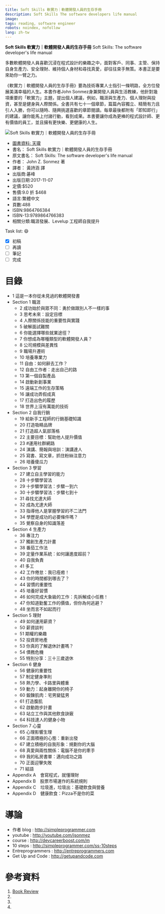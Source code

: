 ```yaml
---
title: Soft Skills 軟實力｜軟體開發人員的生存手冊
description: Soft Skills The software developers life manual
image: 
tags: reading, software engineer
robots: noindex, nofollow
lang: zh-tw
---
```


**Soft Skills 軟實力｜軟體開發人員的生存手冊**
Soft Skills: The software developer's life manual

多數軟體開發人員喜歡沉浸在程式設計的樂趣之中，面對客戶、同事、主管、保持自身生產力、安全理財、維持個人身材和尋找真愛，卻往往束手無策。本書正是要來助你一臂之力。

 

《軟實力｜軟體開發人員的生存手冊》要為技術專業人士指引一條明路，全方位發展美滿幸福的人生。本書作者John Sonmez身兼開發人員與生活教練，他針對幾項重要的「軟實力」主題，提出個人建議，例如，職涯與生產力、個人理財與投資，甚至是健身與人際關係。全書共有七十一個章節，篇篇內容獨立、精簡有力且引人入勝，你可以隨時、隨興挑選喜歡的章節閱讀。每章最後都附有「即知即行」的建議，讓你能馬上付諸行動，看到成果。本書要讓你成為更棒的程式設計師、更有價值的員工，並且擁有更快樂、更健康的人生。
<!--more-->

![Soft Skills 軟實力｜軟體開發人員的生存手冊](https://cf-assets2.tenlong.com.tw/products/images/000/111/000/webp/9789864766383.webp?1525540243)
* [圖書資料: 天瓏](https://www.tenlong.com.tw/products/9789864766383)
* 書名： Soft Skills 軟實力｜軟體開發人員的生存手冊
* 原文書名： Soft Skills: The software developer's life manual
* 作者： John Z. Sonmez 著  
* 譯者： 黃詩涵 譯
* 出版商:碁峰
* 出版日期:2017-11-07
* 定價:$520
* 售價:9.0 折 $468
* 語言:繁體中文
* 頁數:488
* ISBN:9864766384
* ISBN-13:9789864766383
* 相關分類:職涯發展、Levelup 工程師自我提升


Task list: :smile:

- [x] 初稿
- [ ] 再讀
- [ ] 筆記
- [ ] 完成

# 目錄


* 1 這是一本你從未見過的軟體開發書
* Section 1 職涯 
    * 2 成功始於與眾不同：勇於做跟別人不一樣的事
    * 3 思考未來：設定目標
    * 4 人際關係技能的重要性與實踐
    * 5 破解面試難關
    * 6 你能選擇哪些就業途徑？
    * 7 你想成為哪種類型的軟體開發人員？
    * 8 公司規模與差異性
    * 9 職場升遷術
    * 10 培養專業力
    * 11 自由：如何辭去工作？
    * 12 自由工作者：走出自己的路
    * 13 第一個自製產品
    * 14 啟動新創事業
    * 15 遠端工作的生存策略
    * 16 讓成功弄假成真
    * 17 打造出色的履歷
    * 18 世界上沒有萬能的技術
* Section 2 自我行銷
    * 19 給新手工程師的行銷基礎知識
    * 20 打造吸睛品牌
    * 21 打造超人氣部落格
    * 22 主要目標：幫助他人提升價值
    * 23 #運用社群網路
    * 24 演講、簡報與培訓：演講達人
    * 25 寫書、寫文章，抓住粉絲注意力
    * 26 培養傻瓜力
* Section 3 學習
    * 27 建立自主學習的能力
    * 28 十步驟學習法
    * 29 十步驟學習法：步驟一到六
    * 30 十步驟學習法：步驟七到十
    * 31 尋找尤達大師
    * 32 成為尤達大師
    * 33 指導他人是掌握學習的不二法門
    * 34 學歷是成功的必要條件嗎？
    * 35 覺察自身的知識落差
* Section 4 生產力
    * 36 專注力
    * 37 獨創生產力計畫
    * 38 番茄工作法
    * 39 定量作業系統：如何讓進度超前？
    * 40 自我負責
    * 41 多工
    * 42 工作倦怠：我已痊癒！
    * 43 你的時間都到哪去了？
    * 44 習慣的重要性
    * 45 培養好習慣
    * 46 如何完成大象級的工作：先拆解成小任務！
    * 47 你知道勤奮工作的價值，但你為何逃避？
    * 48 坐而言不如起而行
* Section 5 理財
    * 49 如何運用薪資？
    * 50 薪資談判
    * 51 期權的樂趣
    * 52 投資房地產
    * 53 你真的了解退休計畫嗎？
    * 54 債務危機
    * 55 特別分享：三十三歲退休
* Section 6 健身
    * 56 健康的重要性
    * 57 制定健身準則
    * 58 熱力學、卡路里與體重
    * 59 動力：起身離開你的椅子
    * 60 鍛鍊肌肉：宅男變猛男
    * 61 打造腹肌
    * 62 啟動跑步計畫
    * 63 站立工作與其他飲食訣竅
    * 64 科技達人的健身小物
* Section 7 心靈
    * 65 心理影響生理
    * 66 正面積極的心態：重新出發
    * 67 建立積極的自我形象：規劃你的大腦
    * 68 真愛與兩性關係：電腦不是你的牽手
    * 69 我的私房書單：邁向成功之路
    * 70 正面迎擊失敗
    * 71 結語
* Appendix A　會寫程式，就懂理財
* Appendix B　股票市場運作的系統規則
* Appendix C　垃圾進，垃圾出：基礎飲食與營養
* Appendix D　健康飲食：Pizza不是你的菜

# 導論

* 作者 blog : http://simpleprogrammer.com
* youtube : http://youtube.com/jsonmez
* course : http://devcareerboost.com/m
* 10 steps : http://simpleprogrammer.com/ss-10steps
* Entreprogrammers : http://entreprogrammers.com
* Get Up and Code : http://getupandcode.com

 
# 參考資料
1. [Book Review](https://dev.to/jhotterbeekx/soft-skills-the-software-developers-life-manual---book-review-24bm)
2. []()
3. []()
4. []()



[決戰熱蘭遮]: https://www.books.com.tw/products/0010773335 "決戰熱蘭遮"
[熱蘭遮城日誌]: https://zh.wikipedia.org/wiki/%E7%86%B1%E8%98%AD%E9%81%AE%E5%9F%8E%E6%97%A5%E8%AA%8C "熱蘭遮城日誌"
[google]: https://www.google.com "Search Engine"